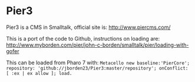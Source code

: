 # Pier3
Pier3 is a CMS in Smalltalk, official site is: http://www.piercms.com/

This is a port of the code to Github, instructions on loading are: http://www.myborden.com/pier/john-c-borden/smalltalk/pier/loading-with-gofer

This can be loaded from Pharo 7 with:
 `Metacello new
  baseline:'PierCore';
  repository: 'github://jborden23/Pier3:master/repository';
  onConflict: [ :ex | ex allow ];
  load.`
